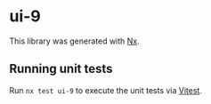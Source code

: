 # ui-9

This library was generated with [Nx](https://nx.dev).

## Running unit tests

Run `nx test ui-9` to execute the unit tests via [Vitest](https://vitest.dev/).
